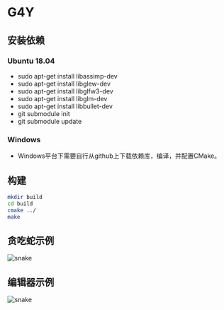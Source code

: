 # G4Y

## 安装依赖

### Ubuntu 18.04
- sudo apt-get install libassimp-dev
- sudo apt-get install libglew-dev
- sudo apt-get install libglfw3-dev
- sudo apt-get install libglm-dev
- sudo apt-get install libbullet-dev
- git submodule init
- git submodule update

### Windows
- Windows平台下需要自行从github上下载依赖库，编译，并配置CMake。

## 构建

```sh
mkdir build
cd build
cmake ../
make 
```

## 贪吃蛇示例
![snake](https://github.com/lkpworkspace/demo/blob/master/pics/snake.gif)

## 编辑器示例
![snake](https://github.com/lkpworkspace/demo/blob/master/pics/editor.gif)


